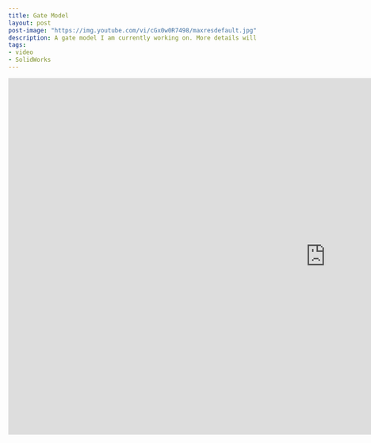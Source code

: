 ```yaml
---
title: Gate Model
layout: post
post-image: "https://img.youtube.com/vi/cGx0w0R7498/maxresdefault.jpg"
description: A gate model I am currently working on. More details will be added soon.
tags:
- video
- SolidWorks
---
```


<iframe width="1280" height="720" src="https://www.youtube.com/embed/cGx0w0R7498" frameborder="0" allow="accelerometer; autoplay; clipboard-write; encrypted-media; gyroscope; picture-in-picture" allowfullscreen></iframe>